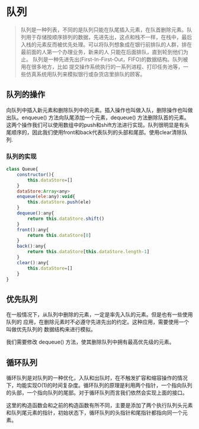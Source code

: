 # 队列
>队列是一种列表，不同的是队列只能在队尾插入元素，在队首删除元素。队列用于存储按顺序排列的数据，先进先出，这点和栈不一样，在栈中，最后入栈的元素反而被优先处理。可以将队列想象成在银行前排队的人群，排在最前面的人第一个办理业务，新来的人 只能在后面排队，直到轮到他们为止。
>队列是一种先进先出(First-In-First-Out，FIFO)的数据结构。队列被用在很多地方，比如 提交操作系统执行的一系列进程、打印任务池等，一些仿真系统用队列来模拟银行或杂货店里排队的顾客。

## 队列的操作
向队列中插入新元素和删除队列中的元素。插入操作也叫做入队，删除操作也叫做出队。enqueue() 方法向队尾添加一个元素，dequeue() 方法删除队首的元素。这两个操作我们可以使用数组中的push和shift方法进行实现。队列很明显是有头尾顺序的，因此我们使用front和back代表队列的头部和尾部。使用clear清除队列.

### 队列的实现
```js
class Queue{
    constructor(){
        this.dataStore=[]
    }
    dataStore:Array<any>
    enqueue(ele:any):void{ 
        this.dataStore.push(ele)
    }
    dequeue():any{
        return this.dataStore.shift()
    }
    front():any{
        return this.dataStore[0]
    }
    back():any{
        return this.dataStore[this.dataStore.length-1]
    }
    clear():any{
        this.dataStore=[]
    }
}
```

## 优先队列

在一般情况下，从队列中删除的元素，一定是率先入队的元素。但是也有一些使用队列的 应用，在删除元素时不必遵守先进先出的约定。这种应用，需要使用一个叫做优先队列的 数据结构来进行模拟。

我们需要修改 dequeue() 方法，使其删除队列中拥有最高优先级的元素。

## 循环队列

循环队列是对队列的一种优化，入队和出队时，在不触发扩容和缩容操作的情况下，均能实现O(1)的时间复杂度。循环队列的原理是利用两个指针，一个指向队列的头部，一个指向队列的尾部。对于循环队列而言我们依然会实现上面的接口。

这里的构造函数会和之前的构造函数有所不同，主要是添加了两个执行队列头元素和队列尾元素的指针，初始状态下，循环队列的头指针和尾指针都指向同一个元素。

